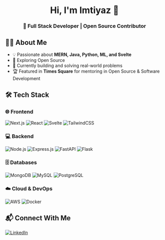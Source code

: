 <h1 align="center">Hi, I'm Imtiyaz 👋</h1>  

<h3 align="center">🚀 Full Stack Developer | Open Source Contributor </h3>  

## 👨‍💻 About Me  
- 💡 Passionate about **MERN, Java, Python, ML, and Svelte**  
- 🚀 Exploring Open Source 
- 🎯 Currently building and solving real-world problems  
- 🏆 Featured in **Times Square** for mentoring in Open Source & Software Development  

## 🛠 Tech Stack  
### 🌐 Frontend  
![Next.js](https://img.shields.io/badge/Next.js-000000?style=for-the-badge&logo=next.js&logoColor=white)
![React](https://img.shields.io/badge/React-20232A?style=for-the-badge&logo=react&logoColor=61DAFB)
![Svelte](https://img.shields.io/badge/Svelte-FF3E00?style=for-the-badge&logo=svelte&logoColor=white)
![TailwindCSS](https://img.shields.io/badge/TailwindCSS-38B2AC?style=for-the-badge&logo=tailwind-css&logoColor=white)

### 💻 Backend  
![Node.js](https://img.shields.io/badge/Node.js-339933?style=for-the-badge&logo=node.js&logoColor=white)
![Express.js](https://img.shields.io/badge/Express.js-000000?style=for-the-badge&logo=express&logoColor=white)
![FastAPI](https://img.shields.io/badge/FastAPI-009688?style=for-the-badge&logo=fastapi&logoColor=white)
![Flask](https://img.shields.io/badge/Flask-000000?style=for-the-badge&logo=flask&logoColor=white)

### 🗄️ Databases  
![MongoDB](https://img.shields.io/badge/MongoDB-4EA94B?style=for-the-badge&logo=mongodb&logoColor=white)
![MySQL](https://img.shields.io/badge/MySQL-005C84?style=for-the-badge&logo=mysql&logoColor=white)
![PostgreSQL](https://img.shields.io/badge/PostgreSQL-316192?style=for-the-badge&logo=postgresql&logoColor=white)

### ☁️ Cloud & DevOps  
![AWS](https://img.shields.io/badge/AWS-FF9900?style=for-the-badge&logo=amazonaws&logoColor=white)
![Docker](https://img.shields.io/badge/Docker-2496ED?style=for-the-badge&logo=docker&logoColor=white)

<!-- ## 📊 GitHub Stats  
<p align="center">
  <img src="https://github-readme-streak-stats.herokuapp.com/?user=SyedImtiyaz-1&theme=tokyonight" alt="GitHub Streak" />
</p>
<p align="center">
  <img src="https://github-readme-stats.vercel.app/api?username=SyedImtiyaz-1&show_icons=true&theme=tokyonight" alt="GitHub Stats" />
</p> -->

## 📬 Connect With Me  
<p align="left">
<a href="https://linkedin.com/in/imtiyaz-sde" target="_blank">
  <img src="https://img.shields.io/badge/LinkedIn-0077B5?style=for-the-badge&logo=linkedin&logoColor=white" alt="LinkedIn" />
</a>
</p>


